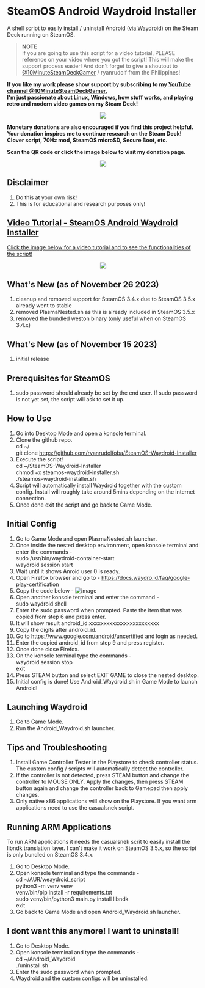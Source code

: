 # SteamOS Android Waydroid Installer

A shell script to easily install / uninstall Android ([via Waydroid](https://waydro.id/)) on the Steam Deck running on SteamOS.

> **NOTE**\
> If you are going to use this script for a video tutorial, PLEASE reference on your video where you got the script! This will make the support process easier!
> And don't forget to give a shoutout to [@10MinuteSteamDeckGamer](https://www.youtube.com/@10MinuteSteamDeckGamer/) / ryanrudolf from the Philippines!
>

<b> If you like my work please show support by subscribing to my [YouTube channel @10MinuteSteamDeckGamer.](https://www.youtube.com/@10MinuteSteamDeckGamer/) </b> <br>
<b> I'm just passionate about Linux, Windows, how stuff works, and playing retro and modern video games on my Steam Deck! </b>
<p align="center">
<a href="https://www.youtube.com/@10MinuteSteamDeckGamer/"> <img src="https://github.com/ryanrudolfoba/SteamOS-Waydroid-Installer/blob/main/10minute.png"/> </a>
</p>

<b>Monetary donations are also encouraged if you find this project helpful. Your donation inspires me to continue research on the Steam Deck! Clover script, 70Hz mod, SteamOS microSD, Secure Boot, etc.</b>

<b>Scan the QR code or click the image below to visit my donation page.</b>

<p align="center">
<a href="https://www.paypal.com/donate/?business=VSMP49KYGADT4&no_recurring=0&item_name=Your+donation+inspires+me+to+continue+research+on+the+Steam+Deck%21%0AClover+script%2C+70Hz+mod%2C+SteamOS+microSD%2C+Secure+Boot%2C+etc.%0A%0A&currency_code=CAD"> <img src="https://github.com/ryanrudolfoba/SteamOS-Waydroid-Installer/blob/main/QRCode.png"/> </a>
</p>

## Disclaimer
1. Do this at your own risk!
2. This is for educational and research purposes only!

## [Video Tutorial - SteamOS Android Waydroid Installer](https://youtu.be/ZKROup0Jnjg?si=DYmFFOeXmlNVUv_a)
[Click the image below for a video tutorial and to see the functionalities of the script!](https://youtu.be/ZKROup0Jnjg?si=DYmFFOeXmlNVUv_a)
</b>
<p align="center">
<a href="https://youtu.be/ZKROup0Jnjg?si=DYmFFOeXmlNVUv_a"> <img src="https://github.com/ryanrudolfoba/SteamOS-Waydroid-Installer/blob/main/android.jpg"/> </a>
</p>

## What's New (as of November 26 2023)
1. cleanup and removed support for SteamOS 3.4.x due to SteamOS 3.5.x already went to stable
2. removed PlasmaNested.sh as this is already included in SteamOS 3.5.x
3. removed the bundled weston binary (only useful when on SteamOS 3.4.x)

## What's New (as of November 15 2023)
1. initial release

## Prerequisites for SteamOS
1. sudo password should already be set by the end user. If sudo password is not yet set, the script will ask to set it up.

## How to Use
1. Go into Desktop Mode and open a konsole terminal.
2. Clone the github repo. \
   cd ~/ \
   git clone https://github.com/ryanrudolfoba/SteamOS-Waydroid-Installer
3. Execute the script! \
   cd ~/SteamOS-Waydroid-Installer \
   chmod +x steamos-waydroid-installer.sh \
   ./steamos-waydroid-installer.sh
4. Script will automatically install Waydroid together with the custom config. Install will roughly take around 5mins depending on the internet connection.
5. Once done exit the script and go back to Game Mode.

## Initial Config
1. Go to Game Mode and open PlasmaNested.sh launcher.
2. Once inside the nested desktop environment, open konsole terminal and enter the commands - \
   sudo /usr/bin/waydroid-container-start \
   waydroid session start
3. Wait until it shows Anroid user 0 is ready.
4. Open Firefox browser and go to - https://docs.waydro.id/faq/google-play-certification
5. Copy the code below -
   ![image](https://github.com/ryanrudolfoba/SteamOS-Waydroid-Installer/assets/98122529/032f52e6-8637-4770-b11f-9e06085f2fee)
6. Open another konsole terminal and enter the command - \
   sudo waydroid shell
7. Enter the sudo password when prompted. Paste the item that was copied from step 6 and press enter.
8. It will show result android_id:xxxxxxxxxxxxxxxxxxxxxxxx
9. Copy the digits after android_id.
10. Go to https://www.google.com/android/uncertified and login as needed.
11. Enter the copied android_id from step 9 and press register.
12. Once done close Firefox.
13. On the konsole terminal type the commands - \
    waydroid session stop \
    exit
14. Press STEAM button and select EXIT GAME to close the nested desktop.
15. Initial config is done! Use Android_Waydroid.sh in Game Mode to launch Android!

## Launching Waydroid
1. Go to Game Mode.
2. Run the Android_Waydroid.sh launcher.

## Tips and Troubleshooting
1. Install Game Controller Tester in the Playstore to check controller status. The custom config / scripts will automatically detect the controller.
2. If the controller is not detected, press STEAM button and change the controller to MOUSE ONLY. Apply the changes, then press STEAM button again and change the controller back to Gamepad then apply changes.
3. Only native x86 applications will show on the Playstore. If you want arm applications need to use the casualsnek script.

## Running ARM Applications
To run ARM applications it needs the casualsnek scrit to easily install the libndk translation layer. I can't make it work on SteamOS 3.5.x, so the script is only bundled on SteamOS 3.4.x.

1. Go to Desktop Mode.
2. Open konsole terminal and type the commands - \
   cd ~/AUR/weaydroid_script \
   python3 -m venv venv \
   venv/bin/pip install -r requirements.txt \
   sudo venv/bin/python3 main.py install libndk \
   exit
4. Go back to Game Mode and open Android_Waydroid.sh launcher.

## I dont want this anymore! I want to uninstall!
1. Go to Desktop Mode.
2. Open konsole terminal and type the commands - \
   cd ~/Android_Waydroid \
   ./uninstall.sh
3. Enter the sudo password when prompted.
4. Waydroid and the custom configs will be uninstalled.
